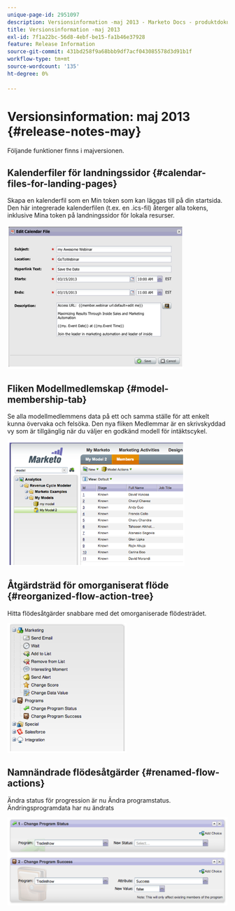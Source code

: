 ```yaml
---
unique-page-id: 2951097
description: Versionsinformation -maj 2013 - Marketo Docs - produktdokumentation
title: Versionsinformation -maj 2013
exl-id: 7f1a22bc-56d8-4ebf-be15-fa1b46e37928
feature: Release Information
source-git-commit: 431bd258f9a68bbb9df7acf043085578d3d91b1f
workflow-type: tm+mt
source-wordcount: '135'
ht-degree: 0%

---
```


# Versionsinformation: maj 2013 {#release-notes-may}

Följande funktioner finns i majversionen.

## Kalenderfiler för landningssidor {#calendar-files-for-landing-pages}

Skapa en kalenderfil som en Min token som kan läggas till på din startsida. Den här integrerade kalenderfilen (t.ex. en .ics-fil) återger alla tokens, inklusive Mina token på landningssidor för lokala resurser.

![](assets/image2014-9-22-16-3a3-3a18.png)

## Fliken Modellmedlemskap {#model-membership-tab}

Se alla modellmedlemmens data på ett och samma ställe för att enkelt kunna övervaka och felsöka. Den nya fliken Medlemmar är en skrivskyddad vy som är tillgänglig när du väljer en godkänd modell för intäktscykel.

![](assets/image2014-9-22-16-3a3-3a33.png)

## Åtgärdsträd för omorganiserat flöde {#reorganized-flow-action-tree}

Hitta flödesåtgärder snabbare med det omorganiserade flödesträdet.

![](assets/image2014-9-22-16-3a3-3a58.png)

## Namnändrade flödesåtgärder {#renamed-flow-actions}

Ändra status för progression är nu Ändra programstatus. Ändringsprogramdata har nu ändrats

![](assets/image2014-9-22-16-3a4-3a17.png)
